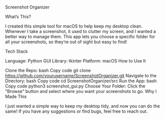 Screenshot Organizer

What’s This?

I created this simple tool for macOS to help keep my desktop clean. Whenever I take a screenshot, it used to clutter my screen, and I wanted a better way to manage them. This app lets you choose a specific folder for all your screenshots, so they’re out of sight but easy to find!

Tech Stack

Language: Python
GUI Library: tkinter
Platform: macOS
How to Use It

Clone the Repo:
bash
Copy code
git clone https://github.com/yourusername/ScreenshotOrganizer.git
Navigate to the Directory:
bash
Copy code
cd ScreenshotOrganizer/src
Run the App:
bash
Copy code
python3 screenshot_gui.py
Choose Your Folder: Click the "Browse" button and select where you want your screenshots to go.
Why I Made This

I just wanted a simple way to keep my desktop tidy, and now you can do the same! If you have any suggestions or find bugs, feel free to reach out.

